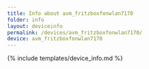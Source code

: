 ```yaml
---
title: Info about avm_fritzboxfonwlan7170
folder: info
layout: deviceinfo
permalink: /devices/avm_fritzboxfonwlan7170/
device: avm_fritzboxfonwlan7170
---
```

{% include templates/device_info.md %}
